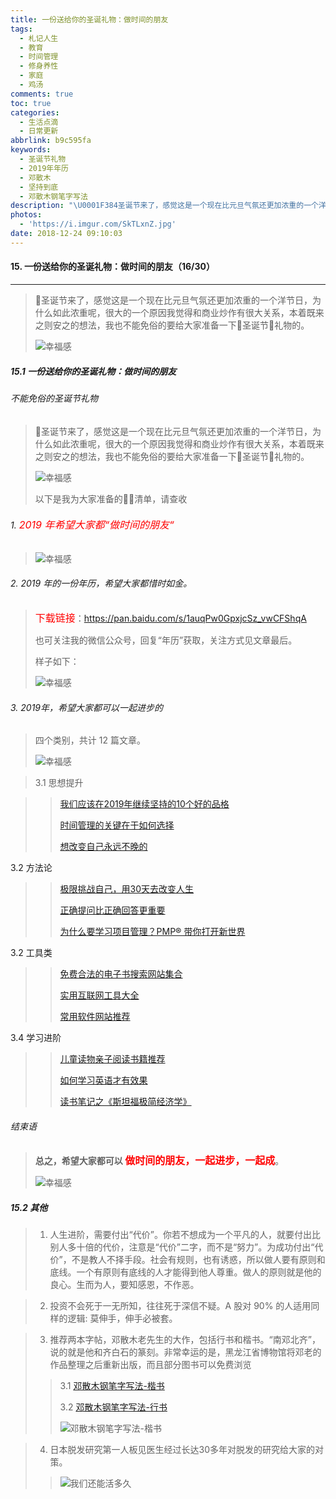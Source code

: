 ```yaml
---
title: 一份送给你的圣诞礼物：做时间的朋友
tags:
  - 札记人生
  - 教育
  - 时间管理
  - 修身养性
  - 家庭
  - 鸡汤
comments: true
toc: true
categories:
  - 生活点滴
  - 日常更新
abbrlink: b9c595fa
keywords:
  - 圣诞节礼物
  - 2019年年历
  - 邓散木
  - 坚持到底
  - 邓散木钢笔字写法
description: "\U0001F384圣诞节来了，感觉这是一个现在比元旦气氛还更加浓重的一个洋节日，为什么如此浓重呢，很大的一个原因我觉得和商业炒作有很大关系，本着既来之则安之的想法，我也不能免俗的要给大家准备一下\U0001F384圣诞节\U0001F381礼物的。"
photos:
  - 'https://i.imgur.com/SkTLxnZ.jpg'
date: 2018-12-24 09:10:03
---
```

<script type="text/javascript" src="/js/src/bai.js"></script>

#### 15. 一份送给你的圣诞礼物：做时间的朋友（16/30）
---
> 🎄圣诞节来了，感觉这是一个现在比元旦气氛还更加浓重的一个洋节日，为什么如此浓重呢，很大的一个原因我觉得和商业炒作有很大关系，本着既来之则安之的想法，我也不能免俗的要给大家准备一下🎄圣诞节🎁礼物的。
>
> ![幸福感](https://i.imgur.com/VhLRbIP.png)

##### 15.1 一份送给你的圣诞礼物：做时间的朋友


###### 不能免俗的圣诞节礼物
> 🎄圣诞节来了，感觉这是一个现在比元旦气氛还更加浓重的一个洋节日，为什么如此浓重呢，很大的一个原因我觉得和商业炒作有很大关系，本着既来之则安之的想法，我也不能免俗的要给大家准备一下🎄圣诞节🎁礼物的。
>
> ![幸福感](https://i.imgur.com/rv4Uxc3.png)
>
> 以下是我为大家准备的🎄🎁清单，请查收


###### 1. <font color="red" size = 3>2019 年希望大家都“做时间的朋友“</font>
>
> ![幸福感](https://i.imgur.com/uhy8JOA.png)


###### 2. 2019 年的一份年历，希望大家都惜时如金。
>
> <font color="red" size = 3>下载链接</font>：https://pan.baidu.com/s/1auqPw0GpxjcSz_vwCFShqA
>
> 也可关注我的微信公众号，回复“年历”获取，关注方式见文章最后。
>
> 样子如下：
>
> ![幸福感](https://i.imgur.com/5m2i7Id.png)

###### 3. 2019年，希望大家都可以一起进步的
> 四个类别，共计 12 篇文章。
>
> ![幸福感](https://i.imgur.com/1zu9Uvx.png)

> 3.1 思想提升

>> [我们应该在2019年继续坚持的10个好的品格](/archives/3cb08fe8.html)
>>
>> [时间管理的关键在于如何选择](/archives/4999a083.html)
>>
>> [想改变自己永远不晚的](/archives/624ec5ea.html)

3.2 方法论

>> [极限挑战自己，用30天去改变人生](/archives/650a4da2.html)
>>
>> [正确提问比正确回答更重要](/archives/8ccae905.html)
>>
>> [为什么要学习项目管理？PMP® 带你打开新世界](/archives/9e8e6ea0.html)

3.2 工具类

>> [免费合法的电子书搜索网站集合](/archives/a01af253.html)
>>
>> [实用互联网工具大全](/archives/ecc73a73.html)
>>
>> [常用软件网站推荐](/archives/6f958ce8.html)

3.4 学习进阶

>> [儿童读物亲子阅读书籍推荐](/archives/f487328f.html)
>>
>> [如何学习英语才有效果](/archives/29f8100.html)
>>
>> [读书笔记之《斯坦福极简经济学》](/archives/571f947c.html)


###### 结束语
> **总之，希望大家都可以 <font color="red" size = 3>做时间的朋友，一起进步，一起成</font>**。
>
> ![幸福感](https://i.imgur.com/nP3WA5A.png)


##### 15.2 其他
> 1. 人生进阶，需要付出“代价”。你若不想成为一个平凡的人，就要付出比别人多十倍的代价，注意是“代价”二字，而不是“努力”。为成功付出“代价”，不是教人不择手段。社会有规则，也有诱惑，所以做人要有原则和底线。一个有原则有底线的人才能得到他人尊重。做人的原则就是他的良心。生而为人，要知感恩，不作恶​​​​。 ​

> 2. 投资不会死于一无所知，往往死于深信不疑。A 股对 90% 的人适用同样的逻辑: 莫伸手，伸手必被套。 ​​​​

> 3. 推荐两本字帖，邓散木老先生的大作，包括行书和楷书。“南邓北齐”，说的就是他和齐白石的篆刻。非常幸运的是，黑龙江省博物馆将邓老的作品整理之后重新出版，而且部分图书可以免费浏览
>>
>> 3.1 [邓散木钢笔字写法-楷书](http://www.hljmuseum.com/web/books/201662193238409/mobile/index.html#p=1)
>>
>> 3.2 [邓散木钢笔字写法-行书](http://www.hljmuseum.com/web/books/20166219273688/mobile/index.html#p=1)
>>
>> ![邓散木钢笔字写法-楷书](https://i.imgur.com/oNAEtH1.png)

> 4. 日本脱发研究第一人板见医生经过长达30多年对脱发的研究给大家的对策。
>>
>> ![我们还能活多久](https://i.imgur.com/gpYzGte.png)

